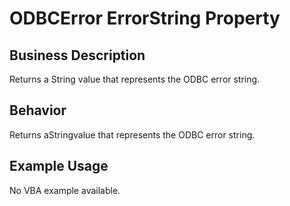 # ODBCError ErrorString Property

## Business Description
Returns a String value that represents the ODBC error string.

## Behavior
Returns aStringvalue that represents the ODBC error string.

## Example Usage
No VBA example available.